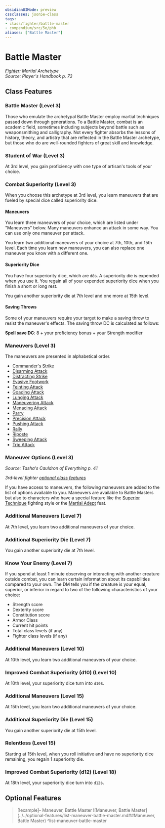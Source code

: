 ```yaml
---
obsidianUIMode: preview
cssclasses: json5e-class
tags:
- class/fighter/battle-master
- compendium/src/5e/phb
aliases: ["Battle Master"]
---
```

# Battle Master
*[Fighter](./fighter.md#): Martial Archetype*  
*Source: Player's Handbook p. 73*  


## Class Features

### Battle Master (Level 3)

Those who emulate the archetypal Battle Master employ martial techniques passed down through generations. To a Battle Master, combat is an academic field, sometimes including subjects beyond battle such as weaponsmithing and calligraphy. Not every fighter absorbs the lessons of history, theory, and artistry that are reflected in the Battle Master archetype, but those who do are well-rounded fighters of great skill and knowledge.

### Student of War (Level 3)

At 3rd level, you gain proficiency with one type of artisan's tools of your choice.

### Combat Superiority (Level 3)

When you choose this archetype at 3rd level, you learn maneuvers that are fueled by special dice called superiority dice.

#### Maneuvers

You learn three maneuvers of your choice, which are listed under "Maneuvers" below. Many maneuvers enhance an attack in some way. You can use only one maneuver per attack.

You learn two additional maneuvers of your choice at 7th, 10th, and 15th level. Each time you learn new maneuvers, you can also replace one maneuver you know with a different one.

#### Superiority Dice

You have four superiority dice, which are `d8`s. A superiority die is expended when you use it. You regain all of your expended superiority dice when you finish a short or long rest.

You gain another superiority die at 7th level and one more at 15th level.

#### Saving Throws

Some of your maneuvers require your target to make a saving throw to resist the maneuver's effects. The saving throw DC is calculated as follows:

**Spell save DC**: 8 + your proficiency bonus + your Strength modifier

### Maneuvers (Level 3)

The maneuvers are presented in alphabetical order.

- [Commander's Strike](../../optional-features/commanders-strike.md#)  
- [Disarming Attack](../../optional-features/disarming-attack.md#)  
- [Distracting Strike](../../optional-features/distracting-strike.md#)  
- [Evasive Footwork](../../optional-features/evasive-footwork.md#)  
- [Feinting Attack](../../optional-features/feinting-attack.md#)  
- [Goading Attack](../../optional-features/goading-attack.md#)  
- [Lunging Attack](../../optional-features/lunging-attack.md#)  
- [Maneuvering Attack](../../optional-features/maneuvering-attack.md#)  
- [Menacing Attack](../../optional-features/menacing-attack.md#)  
- [Parry](../../optional-features/parry.md#)  
- [Precision Attack](../../optional-features/precision-attack.md#)  
- [Pushing Attack](../../optional-features/pushing-attack.md#)  
- [Rally](../../optional-features/rally.md#)  
- [Riposte](../../optional-features/riposte.md#)  
- [Sweeping Attack](../../optional-features/sweeping-attack.md#)  
- [Trip Attack](../../optional-features/trip-attack.md#)  

### Maneuver Options (Level 3)
_Source: Tasha's Cauldron of Everything p. 41_

*3rd-level fighter [optional class features](../../../Rules%20&%20Options/5e%20Rules/variant-rules/optional-class-features-tce.md#)*

If you have access to maneuvers, the following maneuvers are added to the list of options available to you. Maneuvers are available to Battle Masters but also to characters who have a special feature like the [Superior Technique](../../optional-features/superior-technique-tce.md#) fighting style or the [Martial Adept](../../feats/martial-adept.md#) feat.

### Additional Maneuvers (Level 7)

At 7th level, you learn two additional maneuvers of your choice.

### Additional Superiority Die (Level 7)

You gain another superiority die at 7th level.

### Know Your Enemy (Level 7)

If you spend at least 1 minute observing or interacting with another creature outside combat, you can learn certain information about its capabilities compared to your own. The DM tells you if the creature is your equal, superior, or inferior in regard to two of the following characteristics of your choice:

- Strength score  
- Dexterity score  
- Constitution score  
- Armor Class  
- Current hit points  
- Total class levels (if any)  
- Fighter class levels (if any)  

### Additional Maneuvers (Level 10)

At 10th level, you learn two additional maneuvers of your choice.

### Improved Combat Superiority (d10) (Level 10)

At 10th level, your superiority dice turn into `d10`s.

### Additional Maneuvers (Level 15)

At 15th level, you learn two additional maneuvers of your choice.

### Additional Superiority Die (Level 15)

You gain another superiority die at 15th level.

### Relentless (Level 15)

Starting at 15th level, when you roll initiative and have no superiority dice remaining, you regain 1 superiority die.

### Improved Combat Superiority (d12) (Level 18)

At 18th level, your superiority dice turn into `d12`s.

## Optional Features

> [!example]- Maneuver, Battle Master
> ![Maneuver, Battle Master](../../optional-features/list-maneuver-battle-master.md##Maneuver, Battle Master)
^list-maneuver-battle-master